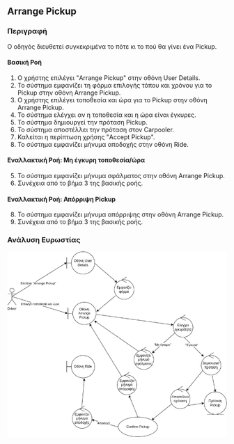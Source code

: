 ## Arrange Pickup

### Περιγραφή

Ο οδηγός διευθετεί συγκεκριμένα το πότε κι το πού θα γίνει ένα Pickup.

#### Βασική Ροή

1. Ο χρήστης επιλέγει "Arrange Pickup" στην οθόνη User Details.
2. Το σύστημα εμφανίζει τη φόρμα επιλογής τόπου και χρόνου για το Pickup στην οθόνη Arrange Pickup.
3. Ο χρήστης επιλέγει τοποθεσία και ώρα για το Pickup στην οθόνη Arrange Pickup.
4. Το σύστημα ελέγχει αν η τοποθεσία και η ώρα είναι έγκυρες.
5. Το σύστημα δημιουργεί την πρόταση Pickup.
6. Το σύστημα αποστέλλει την πρόταση στον Carpooler.
7. Καλείται η περίπτωση χρήσης "Accept Pickup".
8. Το σύστημα εμφανίζει μήνυμα αποδοχής στην οθόνη Ride.

#### Εναλλακτική Ροή: Μη έγκυρη τοποθεσία/ώρα

5. Το σύστημα εμφανίζει μήνυμα σφάλματος στην οθόνη Arrange Pickup.
6. Συνέχεια από το βήμα 3 της βασικής ροής.

#### Εναλλακτική Ροή: Απόρριψη Pickup

8. Το σύστημα εμφανίζει μήνυμα απόρριψης στην οθόνη Arrange Pickup.
9. Συνέχεια από το βήμα 3 της βασικής ροής.

### Ανάλυση Ευρωστίας

![image](./arrange-pickup-robustness.drawio.png)
